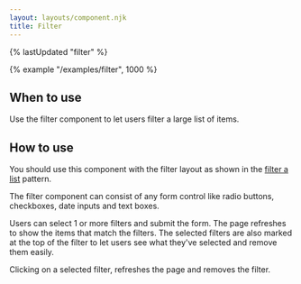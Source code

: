 ```yaml
---
layout: layouts/component.njk
title: Filter
---
```


{% lastUpdated "filter" %}

{% example "/examples/filter", 1000 %}

## When to use

Use the filter component to let users filter a large list of items.

## How to use

You should use this component with the filter layout as shown in the [filter a list](../../patterns/filter-a-list) pattern.

The filter component can consist of any form control like radio buttons, checkboxes, date inputs and text boxes.

Users can select 1 or more filters and submit the form. The page refreshes to show the items that match the filters. The selected filters are also marked at the top of the filter to let users see what they've selected and remove them easily.

Clicking on a selected filter, refreshes the page and removes the filter.

